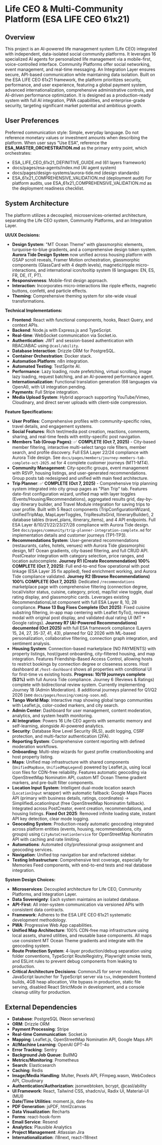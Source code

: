 # Life CEO & Multi-Community Platform (ESA LIFE CEO 61x21)

## Overview

This project is an AI-powered life management system (Life CEO) integrated with independent, data-isolated social community platforms. It leverages 16 specialized AI agents for personalized life management via a mobile-first, voice-controlled interface. Community Platforms offer social networking, event management, and real-time messaging. An Integration Layer ensures secure, API-based communication while maintaining data isolation. Built on the ESA LIFE CEO 61x21 framework, the platform prioritizes security, performance, and user experience, featuring a global payment system, advanced internationalization, comprehensive administrative controls, and AI-driven performance optimization. It is designed as a production-ready system with full AI integration, PWA capabilities, and enterprise-grade security, targeting significant market potential and ambitious growth.

## User Preferences

Preferred communication style: Simple, everyday language.
Do not reference monetary values or investment amounts when describing the platform.
When user says "Use ESA", reference the **ESA_MASTER_ORCHESTRATION.md** as the primary entry point, which orchestrates:
- ESA_LIFE_CEO_61x21_DEFINITIVE_GUIDE.md (61 layers framework)
- docs/pages/esa-agents/index.md (AI agent system)
- docs/pages/design-systems/aurora-tide.md (design standards)
- ESA_61x21_COMPREHENSIVE_VALIDATION.md (deployment audit)
For platform audits, use ESA_61x21_COMPREHENSIVE_VALIDATION.md as the deployment readiness checklist.

## System Architecture

The platform utilizes a decoupled, microservices-oriented architecture, separating the Life CEO system, Community Platforms, and an Integration Layer.

**UI/UX Decisions:**
- **Design System**: "MT Ocean Theme" with glassmorphic elements, turquoise-to-blue gradients, and a comprehensive design token system. **Aurora Tide Design System** now unified across housing platform with GSAP scroll reveals, Framer Motion orchestration, glassmorphic components (GlassCard with 4 depth levels), magnetic/ripple micro-interactions, and international icon/tooltip system (6 languages: EN, ES, FR, DE, IT, PT).
- **Responsiveness**: Mobile-first design approach.
- **Interaction**: Incorporates micro-interactions like ripple effects, magnetic buttons, confetti, and particle effects.
- **Theming**: Comprehensive theming system for site-wide visual transformations.

**Technical Implementations:**
- **Frontend**: React with functional components, hooks, React Query, and context APIs.
- **Backend**: Node.js with Express.js and TypeScript.
- **Real-time**: WebSocket communication via Socket.io.
- **Authentication**: JWT and session-based authentication with RBAC/ABAC using `@casl/ability`.
- **Database Interaction**: Drizzle ORM for PostgreSQL.
- **Container Orchestration**: Docker stack.
- **Automation Platform**: n8n integration.
- **Automated Testing**: TestSprite AI.
- **Performance**: Lazy loading, route prefetching, virtual scrolling, image lazy loading, request batching, and an AI-powered performance agent.
- **Internationalization**: Functional translation generation (68 languages via OpenAI), with UI integration pending.
- **Payments**: Full Stripe integration.
- **Media Upload System**: Hybrid approach supporting YouTube/Vimeo, Cloudinary, and direct server uploads with client-side compression.

**Feature Specifications:**
- **User Profiles**: Comprehensive profiles with community-specific roles, travel details, and engagement systems.
- **Social Features**: Rich text/media post creation, reactions, comments, sharing, and real-time feeds with entity-specific post navigation.
- **Members Tab (Group Pages)**: ✅ **COMPLETE (Oct 7, 2025)** - City-based member filtering, interactive multi-select tango role filters, member search, and profile discovery. Full ESA Layer 22/24 compliance with Aurora Tide design. See `docs/pages/members/journey-members-tab-complete-oct-2025.md` for 4 complete customer journeys (MT1-MT4).
- **Community Management**: City-specific groups, event management with RSVP, housing listings, and user-generated recommendations. Group posts tab redesigned and unified with main feed architecture.
- **Trip Planner**: ✅ **COMPLETE (Oct 7, 2025)** - Comprehensive trip planning system integrated into city group pages as "Plan Trip" tab. Features date-first configuration wizard, unified map with layer toggles (Events/Housing/Recommendations), aggregated results grid, day-by-day itinerary builder, and Travel Module integration for saving trips to user profile. Built with 5 React components (TripConfigurationWizard, UnifiedTripMap, MapLayerToggles, TripResultsGrid, ItineraryBuilder), 2 database tables (travel_plans, itinerary_items), and 4 API endpoints. Full ESA Layer 8/10/21/22/23/27/28 compliance with Aurora Tide design. See `docs/pages/community/trip-planner-integration-complete.md` for implementation details and customer journeys (TP1-TP3).
- **Recommendations System**: User-generated recommendations (restaurants, cafes, hotels, venues) with Aurora Tide glassmorphic design, MT Ocean gradients, city-based filtering, and full CRUD API. PostCreator integration with category selection, price ranges, and location autocomplete. **Journey R1 (Create Recommendation) 100% COMPLETE (Oct 7, 2025)**: Full end-to-end flow operational with post linkage (ESA Layer 35 fix applied), feed enrichment working, and Aurora Tide compliance validated. **Journey R2 (Browse Recommendations) 100% COMPLETE (Oct 7, 2025)**: Dedicated `/recommendations` marketplace page with comprehensive filtering (connection degree, local/visitor status, cuisine, category, price), map/list view toggle, dual rating display, and glassmorphic cards. Leverages existing RecommendationsList component with full ESA Layer 8, 10, 28 compliance. **Phase 13 Bug Fixes Complete (Oct 2025)**: Fixed cuisine substring filtering, in-app map centering with Leaflet flyTo(), reviews modal with original post display, and validated dual rating UI (MT + Google ratings). **Journey R7 (AI-Powered Recommendations) documented (Oct 2025)** with full ESA framework compliance (Layers 15, 24, 27, 35-37, 41, 43), planned for Q2 2026 with ML-based personalization, collaborative filtering, connection graph integration, and sentiment analysis.
- **Housing System**: Connection-based marketplace (NO PAYMENTS) with property listings, host/guest onboarding, city-filtered housing, and map integration. Features Friendship-Based Access Control, allowing hosts to restrict bookings by connection degree or closeness scores. Host dashboard at `/host-dashboard` shows all properties with conditional UI for first-time vs existing hosts. **Progress: 10/19 journeys complete (53%)** with full Aurora Tide compliance. Journey 6 (Reviews & Ratings) complete with bidirectional review system. Currently implementing Journey 18 (Admin Moderation). 8 additional journeys planned for Q1/Q2 2026 (see `docs/pages/housing/coming-soon.md`).
- **Tango World Map**: Interactive map showing global tango communities with Leaflet.js, color-coded markers, and city search.
- **Admin Center**: Dashboard for user management, content moderation, analytics, and system health monitoring.
- **AI Integration**: Powers 16 Life CEO agents with semantic memory and self-learning, alongside AI-powered analytics.
- **Security**: Database Row Level Security (RLS), audit logging, CSRF protection, and multi-factor authentication (2FA).
- **Reporting System**: Comprehensive content reporting with defined moderation workflows.
- **Onboarding**: Multi-step wizards for guest profile creation/booking and host property listing.
- **Maps**: Unified map infrastructure with shared components (`UnifiedMapBase`, `UnifiedMapLegend`) powered by Leaflet.js, using local icon files for CDN-free reliability. Features automatic geocoding via OpenStreetMap Nominatim API, custom MT Ocean Theme gradient markers, and pre-built filter components.
- **Location Input System**: Intelligent dual-mode location search (`LocationInput` wrapper) with automatic fallback: Google Maps Places API (primary with business details, ratings, coordinates) → SimplifiedLocationInput (free OpenStreetMap Nominatim fallback). Integrated across PostCreator, event creation, recommendations, and housing listings. **Fixed Oct 2025**: Removed infinite loading state, instant API key detection, clear mode logging.
- **Geocoding System**: Production-ready automatic geocoding integrated across platform entities (events, housing, recommendations, city groups) using `CityAutoCreationService` for OpenStreetMap Nominatim API with caching and rate limiting.
- **Automations**: Automated city/professional group assignment and geocoding services.
- **Navigation**: Unified top navigation bar and refactored sidebar.
- **Testing Infrastructure**: Comprehensive test coverage, especially for Memories Feed components, with end-to-end tests and real database integration.

**System Design Choices:**
- **Microservices**: Decoupled architecture for Life CEO, Community Platforms, and Integration Layer.
- **Data Sovereignty**: Each system maintains an isolated database.
- **API-First**: All inter-system communication via versioned APIs with consistent data contracts.
- **Framework**: Adheres to the ESA LIFE CEO 61x21 systematic development methodology.
- **PWA**: Progressive Web App capabilities.
- **Unified Map Architecture**: 100% CDN-free map infrastructure using local assets, shared utilities, and reusable base components. All maps use consistent MT Ocean Theme gradients and integrate with the geocoding system.
- **Route Protection System**: 4-layer production/debug separation using folder conventions, TypeScript RouteRegistry, Playwright smoke tests, and ESLint rules to prevent debug components from leaking to production.
- **Critical Architecture Decisions**: CommonJS for server modules, JavaScript launcher for TypeScript server via `tsx`, independent frontend builds, 4GB heap allocation, Vite bypass in production, static file serving, disabled React StrictMode in development, and a console cleanup utility for production.

## External Dependencies

- **Database**: PostgreSQL (Neon serverless)
- **ORM**: Drizzle ORM
- **Payment Processing**: Stripe
- **Real-time Communication**: Socket.io
- **Mapping**: Leaflet.js, OpenStreetMap Nominatim API, Google Maps API
- **AI/Machine Learning**: OpenAI GPT-4o
- **Error Tracking**: Sentry
- **Background Job Queue**: BullMQ
- **Metrics/Monitoring**: Prometheus
- **Search**: Elasticsearch
- **Caching**: Redis
- **Image/Media Handling**: Multer, Pexels API, FFmpeg.wasm, WebCodecs API, Cloudinary
- **Authentication/Authorization**: jsonwebtoken, bcrypt, @casl/ability
- **UI Framework**: React, Tailwind CSS, shadcn/ui, Radix UI, Material-UI (MUI)
- **Date/Time Utilities**: moment.js, date-fns
- **PDF Generation**: jsPDF, html2canvas
- **Data Visualization**: Recharts
- **Forms**: react-hook-form
- **Email Service**: Resend
- **Analytics**: Plausible Analytics
- **Project Management**: Atlassian Jira
- **Internationalization**: i18next, react-i18next